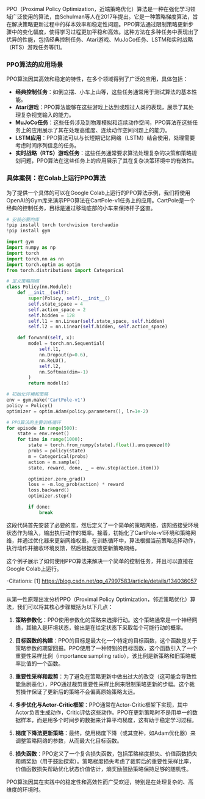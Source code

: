 PPO（Proximal Policy Optimization，近端策略优化）算法是一种在强化学习领域广泛使用的算法，由Schulman等人在2017年提出。它是一种策略梯度算法，旨在解决策略更新过程中的样本效率和稳定性问题。PPO算法通过限制策略更新步骤中的变化幅度，使得学习过程更加平稳和高效。这种方法在多种任务中表现出了优异的性能，包括经典控制任务、Atari游戏、MuJoCo任务、LSTM和实时战略（RTS）游戏任务等[1]。

### PPO算法的应用场景

PPO算法因其高效和稳定的特性，在多个领域得到了广泛的应用，具体包括：

- **经典控制任务**：如倒立摆、小车上山等，这些任务通常用于测试算法的基本性能。
- **Atari游戏**：PPO算法能够在这些游戏上达到或超过人类的表现，展示了其处理复杂视觉输入的能力。
- **MuJoCo任务**：这些任务涉及到物理模拟和连续动作空间，PPO算法在这些任务上的应用展示了其在处理高维度、连续动作空间问题上的能力。
- **LSTM应用**：PPO算法可以与长短期记忆网络（LSTM）结合使用，处理需要考虑时间序列信息的任务。
- **实时战略（RTS）游戏任务**：这些任务通常要求算法处理复杂的决策和策略规划问题，PPO算法在这些任务上的应用展示了其在复杂决策环境中的有效性。

### 具体案例：在Colab上运行PPO算法

为了提供一个具体的可以在Google Colab上运行的PPO算法示例，我们将使用OpenAI的Gym库来演示PPO算法在CartPole-v1任务上的应用。CartPole是一个经典的控制任务，目标是通过移动底部的小车来保持杆子竖直。

```python
# 安装必要的库
!pip install torch torchvision torchaudio
!pip install gym

import gym
import numpy as np
import torch
import torch.nn as nn
import torch.optim as optim
from torch.distributions import Categorical

# 定义策略网络
class Policy(nn.Module):
    def __init__(self):
        super(Policy, self).__init__()
        self.state_space = 4
        self.action_space = 2
        self.hidden = 128
        self.l1 = nn.Linear(self.state_space, self.hidden)
        self.l2 = nn.Linear(self.hidden, self.action_space)

    def forward(self, x):
        model = torch.nn.Sequential(
            self.l1,
            nn.Dropout(p=0.6),
            nn.ReLU(),
            self.l2,
            nn.Softmax(dim=-1)
        )
        return model(x)

# 初始化环境和策略
env = gym.make('CartPole-v1')
policy = Policy()
optimizer = optim.Adam(policy.parameters(), lr=1e-2)

# PPO算法的主要训练循环
for episode in range(500):
    state = env.reset()
    for time in range(1000):
        state = torch.from_numpy(state).float().unsqueeze(0)
        probs = policy(state)
        m = Categorical(probs)
        action = m.sample()
        state, reward, done, _ = env.step(action.item())

        optimizer.zero_grad()
        loss = -m.log_prob(action) * reward
        loss.backward()
        optimizer.step()

        if done:
            break
```

这段代码首先安装了必要的库，然后定义了一个简单的策略网络，该网络接受环境状态作为输入，输出执行动作的概率。接着，初始化了CartPole-v1环境和策略网络，并通过优化器来更新网络权重。在训练循环中，算法根据当前策略选择动作，执行动作并接收环境反馈，然后根据反馈更新策略网络。

这个例子展示了如何使用PPO算法来解决一个简单的控制任务，并且可以直接在Google Colab上运行。

-Citations:
[1] https://blog.csdn.net/qq_47997583/article/details/134036057

-----

从第一性原理出发分析PPO（Proximal Policy Optimization，邻近策略优化）算法，我们可以将其核心步骤概括为以下几点：

1. **策略参数化**：PPO使用参数化的策略来选择行动。这个策略通常是一个神经网络，其输入是环境状态，输出是在给定状态下采取每个可能行动的概率。

2. **目标函数的构建**：PPO的目标是最大化一个特定的目标函数，这个函数是关于策略参数的期望回报。PPO使用了一种特别的目标函数，这个函数引入了一个重要性采样比例（importance sampling ratio），该比例是新策略和旧策略概率比值的一个函数。

3. **重要性采样和裁剪**：为了避免在策略更新中做出过大的改变（这可能会导致性能急剧恶化），PPO通过裁剪重要性采样比例来限制策略更新的步幅。这个裁剪操作保证了更新后的策略不会偏离原始策略太远。

4. **多步优化与Actor-Critic框架**：PPO通常在Actor-Critic框架下实现，其中Actor负责生成动作，Critic评估这些动作。PPO在更新策略时不是用单一的数据样本，而是用多个时间步的数据来计算平均梯度，这有助于稳定学习过程。

5. **梯度下降法更新策略**：最终，使用梯度下降（或其变种，如Adam优化器）来调整策略网络的参数，从而最大化目标函数。

6. **损失函数**：PPO定义了一个复合损失函数，包括策略梯度损失、价值函数损失和熵奖励（用于鼓励探索）。策略梯度损失考虑了裁剪后的重要性采样比率，价值函数损失帮助优化状态价值估计，熵奖励鼓励策略保持足够的随机性。

PPO算法因其在实践中的稳定性和高效性而广受欢迎，特别是在处理复杂的、高维度的环境时。


